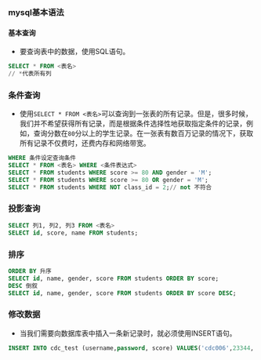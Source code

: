### mysql基本语法

#### 基本查询

- 要查询表中的数据，使用SQL语句。
```sql
SELECT * FROM <表名>
// *代表所有列
```

### 条件查询

- 使用`SELECT * FROM <表名>`可以查询到一张表的所有记录。但是，很多时候，我们并不希望获得所有记录，而是根据条件选择性地获取指定条件的记录，例如，查询分数在`80`分以上的学生记录。在一张表有数百万记录的情况下，获取所有记录不仅费时，还费内存和网络带宽。

```sql
WHERE 条件设定查询条件
SELECT * FROM <表名> WHERE <条件表达式>
SELECT * FROM students WHERE score >= 80 AND gender = 'M';
SELECT * FROM students WHERE score >= 80 OR gender = 'M';
SELECT * FROM students WHERE NOT class_id = 2;// not 不符合

```
### 投影查询

```sql
SELECT 列1, 列2, 列3 FROM <表名>
SELECT id, score, name FROM students;

```

### 排序
```sql
ORDER BY 升序
SELECT id, name, gender, score FROM students ORDER BY score;
DESC 倒叙
SELECT id, name, gender, score FROM students ORDER BY score DESC;

```
### 修改数据
- 当我们需要向数据库表中插入一条新记录时，就必须使用INSERT语句。
```sql
INSERT INTO cdc_test (username,password, score) VALUES('cdc006',23344, 83)
```